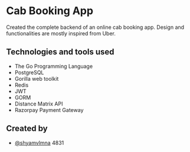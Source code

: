 
# Cab Booking App

Created the complete backend of an online cab booking app. Design and functionalities are mostly inspired from Uber. 

## Technologies and tools used

 - The Go Programming Language
 - PostgreSQL
 - Gorilla web toolkit
 - Redis
 - JWT
 - GORM
 - Distance Matrix API
 - Razorpay Payment Gateway


## Created by

- [@shyamvlmna](https://www.github.com/shyamvlmna)
   4831
